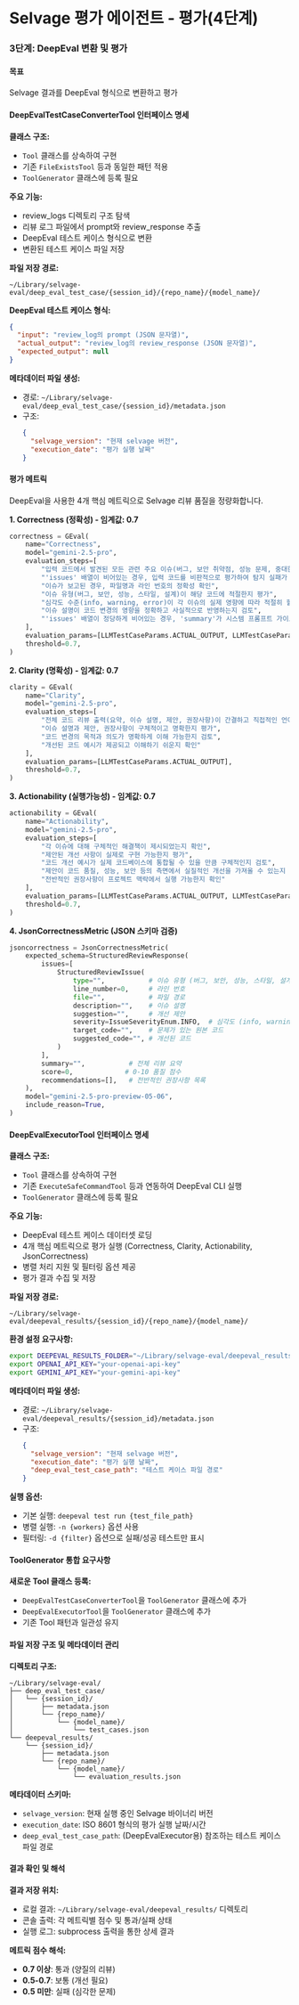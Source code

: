 # Selvage 평가 에이전트 - 평가(4단계)

### 3단계: DeepEval 변환 및 평가

#### 목표
Selvage 결과를 DeepEval 형식으로 변환하고 평가

#### DeepEvalTestCaseConverterTool 인터페이스 명세

**클래스 구조:**
- `Tool` 클래스를 상속하여 구현
- 기존 `FileExistsTool` 등과 동일한 패턴 적용
- `ToolGenerator` 클래스에 등록 필요

**주요 기능:**
- review_logs 디렉토리 구조 탐색
- 리뷰 로그 파일에서 prompt와 review_response 추출
- DeepEval 테스트 케이스 형식으로 변환
- 변환된 테스트 케이스 파일 저장

**파일 저장 경로:**
```
~/Library/selvage-eval/deep_eval_test_case/{session_id}/{repo_name}/{model_name}/
```

**DeepEval 테스트 케이스 형식:**
```json
{
  "input": "review_log의 prompt (JSON 문자열)",
  "actual_output": "review_log의 review_response (JSON 문자열)",
  "expected_output": null
}
```

**메타데이터 파일 생성:**
- 경로: `~/Library/selvage-eval/deep_eval_test_case/{session_id}/metadata.json`
- 구조:
  ```json
  {
    "selvage_version": "현재 selvage 버전",
    "execution_date": "평가 실행 날짜"
  }
  ```

#### 평가 메트릭

DeepEval을 사용한 4개 핵심 메트릭으로 Selvage 리뷰 품질을 정량화합니다.

**1. Correctness (정확성) - 임계값: 0.7**
```python
correctness = GEval(
    name="Correctness",
    model="gemini-2.5-pro",
    evaluation_steps=[
        "입력 코드에서 발견된 모든 관련 주요 이슈(버그, 보안 취약점, 성능 문제, 중대한 스타일/설계 결함)가 'issues' 배열에 보고되었는지 확인",
        "'issues' 배열이 비어있는 경우, 입력 코드를 비판적으로 평가하여 탐지 실패가 아닌 실제 이슈 부재인지 확인",
        "이슈가 보고된 경우, 파일명과 라인 번호의 정확성 확인",
        "이슈 유형(버그, 보안, 성능, 스타일, 설계)이 해당 코드에 적절한지 평가",
        "심각도 수준(info, warning, error)이 각 이슈의 실제 영향에 따라 적절히 할당되었는지 확인",
        "이슈 설명이 코드 변경의 영향을 정확하고 사실적으로 반영하는지 검토",
        "'issues' 배열이 정당하게 비어있는 경우, 'summary'가 시스템 프롬프트 가이드라인에 따라 적절히 명시하는지 확인"
    ],
    evaluation_params=[LLMTestCaseParams.ACTUAL_OUTPUT, LLMTestCaseParams.INPUT],
    threshold=0.7,
)
```

**2. Clarity (명확성) - 임계값: 0.7**
```python
clarity = GEval(
    name="Clarity",
    model="gemini-2.5-pro",
    evaluation_steps=[
        "전체 코드 리뷰 출력(요약, 이슈 설명, 제안, 권장사항)이 간결하고 직접적인 언어를 사용하는지 평가",
        "이슈 설명과 제안, 권장사항이 구체적이고 명확한지 평가",
        "코드 변경의 목적과 의도가 명확하게 이해 가능한지 검토",
        "개선된 코드 예시가 제공되고 이해하기 쉬운지 확인"
    ],
    evaluation_params=[LLMTestCaseParams.ACTUAL_OUTPUT],
    threshold=0.7,
)
```

**3. Actionability (실행가능성) - 임계값: 0.7**
```python
actionability = GEval(
    name="Actionability",
    model="gemini-2.5-pro",
    evaluation_steps=[
        "각 이슈에 대해 구체적인 해결책이 제시되었는지 확인",
        "제안된 개선 사항이 실제로 구현 가능한지 평가",
        "코드 개선 예시가 실제 코드베이스에 통합될 수 있을 만큼 구체적인지 검토",
        "제안이 코드 품질, 성능, 보안 등의 측면에서 실질적인 개선을 가져올 수 있는지 평가",
        "전반적인 권장사항이 프로젝트 맥락에서 실행 가능한지 확인"
    ],
    evaluation_params=[LLMTestCaseParams.ACTUAL_OUTPUT, LLMTestCaseParams.INPUT],
    threshold=0.7,
)
```

**4. JsonCorrectnessMetric (JSON 스키마 검증)**
```python
jsoncorrectness = JsonCorrectnessMetric(
    expected_schema=StructuredReviewResponse(
        issues=[
            StructuredReviewIssue(
                type="",           # 이슈 유형 (버그, 보안, 성능, 스타일, 설계)
                line_number=0,     # 라인 번호
                file="",           # 파일 경로
                description="",    # 이슈 설명
                suggestion="",     # 개선 제안
                severity=IssueSeverityEnum.INFO,  # 심각도 (info, warning, error)
                target_code="",    # 문제가 있는 원본 코드
                suggested_code="", # 개선된 코드
            )
        ],
        summary="",           # 전체 리뷰 요약
        score=0,             # 0-10 품질 점수
        recommendations=[],   # 전반적인 권장사항 목록
    ),
    model="gemini-2.5-pro-preview-05-06",
    include_reason=True,
)
```

#### DeepEvalExecutorTool 인터페이스 명세

**클래스 구조:**
- `Tool` 클래스를 상속하여 구현
- 기존 `ExecuteSafeCommandTool` 등과 연동하여 DeepEval CLI 실행
- `ToolGenerator` 클래스에 등록 필요

**주요 기능:**
- DeepEval 테스트 케이스 데이터셋 로딩
- 4개 핵심 메트릭으로 평가 실행 (Correctness, Clarity, Actionability, JsonCorrectness)
- 병렬 처리 지원 및 필터링 옵션 제공
- 평가 결과 수집 및 저장

**파일 저장 경로:**
```
~/Library/selvage-eval/deepeval_results/{session_id}/{repo_name}/{model_name}/
```

**환경 설정 요구사항:**
```bash
export DEEPEVAL_RESULTS_FOLDER="~/Library/selvage-eval/deepeval_results"
export OPENAI_API_KEY="your-openai-api-key"
export GEMINI_API_KEY="your-gemini-api-key"
```

**메타데이터 파일 생성:**
- 경로: `~/Library/selvage-eval/deepeval_results/{session_id}/metadata.json`
- 구조:
  ```json
  {
    "selvage_version": "현재 selvage 버전",
    "execution_date": "평가 실행 날짜",
    "deep_eval_test_case_path": "테스트 케이스 파일 경로"
  }
  ```

**실행 옵션:**
- 기본 실행: `deepeval test run {test_file_path}`
- 병렬 실행: `-n {workers}` 옵션 사용
- 필터링: `-d {filter}` 옵션으로 실패/성공 테스트만 표시

#### ToolGenerator 통합 요구사항

**새로운 Tool 클래스 등록:**
- `DeepEvalTestCaseConverterTool`을 `ToolGenerator` 클래스에 추가
- `DeepEvalExecutorTool`을 `ToolGenerator` 클래스에 추가
- 기존 Tool 패턴과 일관성 유지

#### 파일 저장 구조 및 메타데이터 관리

**디렉토리 구조:**
```
~/Library/selvage-eval/
├── deep_eval_test_case/
│   └── {session_id}/
│       ├── metadata.json
│       └── {repo_name}/
│           └── {model_name}/
│               └── test_cases.json
└── deepeval_results/
    └── {session_id}/
        ├── metadata.json
        └── {repo_name}/
            └── {model_name}/
                └── evaluation_results.json
```

**메타데이터 스키마:**
- `selvage_version`: 현재 실행 중인 Selvage 바이너리 버전
- `execution_date`: ISO 8601 형식의 평가 실행 날짜/시간
- `deep_eval_test_case_path`: (DeepEvalExecutor용) 참조하는 테스트 케이스 파일 경로

#### 결과 확인 및 해석

**결과 저장 위치:**
- 로컬 결과: `~/Library/selvage-eval/deepeval_results/` 디렉토리
- 콘솔 출력: 각 메트릭별 점수 및 통과/실패 상태
- 실행 로그: subprocess 출력을 통한 상세 결과

**메트릭 점수 해석:**
- **0.7 이상**: 통과 (양질의 리뷰)
- **0.5-0.7**: 보통 (개선 필요)
- **0.5 미만**: 실패 (심각한 문제)